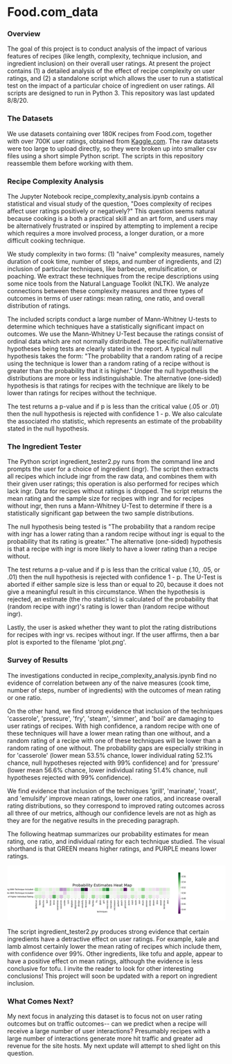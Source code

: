 # Food.com_data
<h3> Overview </h3>
<p>
The goal of this project is to conduct analysis of the impact of various features of recipes (like length, complexity, technique inclusion, and ingredient inclusion) on their overall user ratings.  At present the project contains (1) a detailed analysis of the effect of recipe complexity on user ratings, and (2) a standalone script which allows the user to run a statistical test on the impact of a particular choice of ingredient on user ratings.  All scripts are designed to run in Python 3.  This repository was last updated 8/8/20.
  
<h3> The Datasets </h3>
<p>
We use datasets containing over 180K recipes from Food.com, together with over 700K user ratings, obtained from <a href="https://www.kaggle.com/shuyangli94/food-com-recipes-and-user-interactions">Kaggle.com</a>.   The raw datasets were too large to upload directly, so they were broken up into smaller csv files using a short simple Python script.  The scripts in this repository reassemble them before working with them.
  
<h3> Recipe Complexity Analysis </h3>

The Jupyter Notebook recipe_complexity_analysis.ipynb contains a statistical and visual study of the question, "Does complexity of recipes affect user ratings positively or negatively?"  This question seems natural because cooking is a both a practical skill and an art form, and users may be alternatively frustrated or inspired by attempting to implement a recipe which requires a more involved process, a longer duration, or a more difficult cooking technique.

We study complexity in two forms: (1) "naive" complexity measures, namely duration of cook time, number of steps, and number of ingredients, and (2) inclusion of particular techniques, like barbecue, emulsification, or poaching.  We extract these techniques from the recipe descriptions using some nice tools from the Natural Language Toolkit (NLTK).  We analyze connections between these complexity measures and three types of outcomes in terms of user ratings: mean rating, one ratio, and overall distribution of ratings.

The included scripts conduct a large number of Mann-Whitney U-tests to determine which techniques have a statistically significant impact on outcomes.  We use the Mann-Whitney U-Test because the ratings consist of ordinal data which are not normally distributed.  The specific null/alternative hypotheses being tests are clearly stated in the report.  A typical null hypothesis takes the form: "The probability that a random rating of a recipe using the technique is lower than a random rating of a recipe without is greater than the probability that it is higher."  Under the null hypothesis the distributions are more or less indistinguishable.  The alternative (one-sided) hypothesis is that ratings for recipes with the technique are likely to be lower than ratings for recipes without the technique.

The test returns a p-value and if p is less than the critical value (.05 or .01) then the null hypothesis is rejected with confidence 1 - p.  We also calculate the associated rho statistic, which represents an estimate of the probability stated in the null hypothesis.
  
<h3> The Ingredient Tester </h3>
<p>
The Python script ingredient_tester2.py runs from the command line and prompts the user for a choice of ingredient (ingr).  The script then extracts all recipes which include ingr from the raw data, and combines them with their given user ratings; this operation is also performed for recipes which lack ingr.  Data for recipes without ratings is dropped.  The script returns the mean rating and the sample size for recipes with ingr and for recipes without ingr, then runs a Mann-Whitney U-Test to determine if there is a statistically significant gap between the two sample distributions.  
  
The null hypothesis being tested is "The probability that a random recipe with ingr has a lower rating than a random recipe without ingr is equal to the probability that its rating is greater."  The alternative (one-sided) hypothesis is that a recipe with ingr is more likely to have a lower rating than a recipe without.

The test returns a p-value and if p is less than the critical value (.10, .05, or .01) then the null hypothesis is rejected with confidence 1 - p.  The U-Test is aborted if either sample size is less than or equal to 20, because it does not give a meaningful result in this circumstance.  When the hypothesis is rejected, an estimate (the rho statistic) is calculated of the probability that (random recipe with ingr)'s rating is lower than (random recipe without ingr).

Lastly, the user is asked whether they want to plot the rating distributions for recipes with ingr vs. recipes without ingr.  If the user affirms, then a bar plot is exported to the filename 'plot.png'.

<h3> Survey of Results </h3>
<p>
The investigations conducted in recipe_complexity_analysis.ipynb find no evidence of correlation between any of the naive measures (cook time, number of steps, number of ingredients) with the outcomes of mean rating or one ratio.

On the other hand, we find strong evidence that inclusion of the techniques 'casserole', 'pressure', 'fry', 'steam', 'simmer', and 'boil' are damaging to user ratings of recipes. With high confidence, a random recipe with one of these techniques will have a lower mean rating than one without, and a random rating of a recipe with one of these techniques will be lower than a random rating of one without. The probability gaps are especially striking in for 'casserole' (lower mean 53.5% chance, lower individual rating 52.1% chance, null hypotheses rejected with 99% confidence) and for 'pressure' (lower mean 56.6% chance, lower individual rating 51.4% chance, null hypotheses rejected with 99% confidence).

We find evidence that inclusion of the techniques 'grill', 'marinate', 'roast', and 'emulsify' improve mean ratings, lower one ratios, and increase overall rating distributions, so they correspond to improved rating outcomes across all three of our metrics, although our confidence levels are not as high as they are for the negative results in the preceding paragraph.

The following heatmap summarizes our probability estimates for mean rating, one ratio, and individual rating for each technique studied.  The visual shorthand is that GREEN means higher ratings, and PURPLE means lower ratings.

![Probability Estimate Heatmap](https://github.com/mpc02002/Food.com_data/blob/master/techniques_probs_heatmap.png)
  
The script ingredient_tester2.py produces strong evidence that certain ingredients have a detractive effect on user ratings.  For example, kale and lamb almost certainly lower the mean rating of recipes which include them, with confidence over 99%.  Other ingredients, like tofu and apple, appear to have a positive effect on mean ratings, although the evidence is less conclusive for tofu.  I invite the reader to look for other interesting conclusions!  This project will soon be updated with a report on ingredient inclusion.

<h3> What Comes Next? </h3>
<p>
My next focus in analyzing this dataset is to focus not on user rating outcomes but on traffic outcomes-- can we predict when a recipe will receive a large number of user interactions?  Presumably recipes with a large number of interactions generate more hit traffic and greater ad revenue for the site hosts.  My next update will attempt to shed light on this question.
